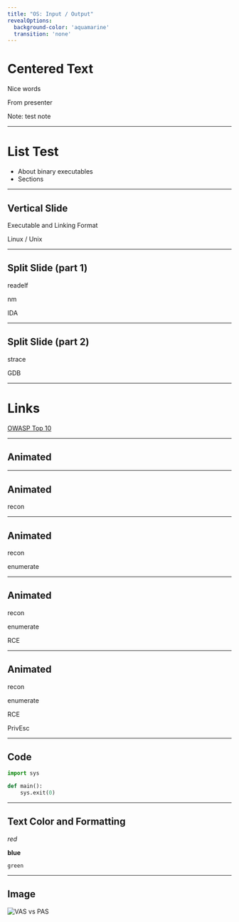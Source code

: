 ```yaml
---
title: "OS: Input / Output"
revealOptions:
  background-color: 'aquamarine'
  transition: 'none'
---
```


# Centered Text

Nice words

From presenter

Note: test note

---

# List Test

* About binary executables
* Sections

----

## Vertical Slide

Executable and Linking Format

Linux / Unix

----

## Split Slide (part 1)

readelf

nm

IDA

-----

## Split Slide (part 2)

strace

GDB

---

# Links

[OWASP Top 10](https://owasp.org/www-project-top-ten/)

----

<!-- .slide: data-auto-animate -->

## Animated

----

<!-- .slide: data-auto-animate -->

## Animated

recon

----

<!-- .slide: data-auto-animate -->

## Animated

recon

enumerate

----

<!-- .slide: data-auto-animate -->

## Animated

recon

enumerate

RCE

----

<!-- .slide: data-auto-animate -->

## Animated

recon

enumerate

RCE

PrivEsc

----

## Code

```python
import sys

def main():
    sys.exit(0)
```

----

## Text Color and Formatting
<!-- .element: style="color:yellow" -->

*red*
<!-- .element: style="color:red" -->

**blue**
<!-- .element: style="color:blue" -->

`green`
<!-- .element: style="color:green" -->

---

## Image

![VAS vs PAS](media/vas-pas.png)